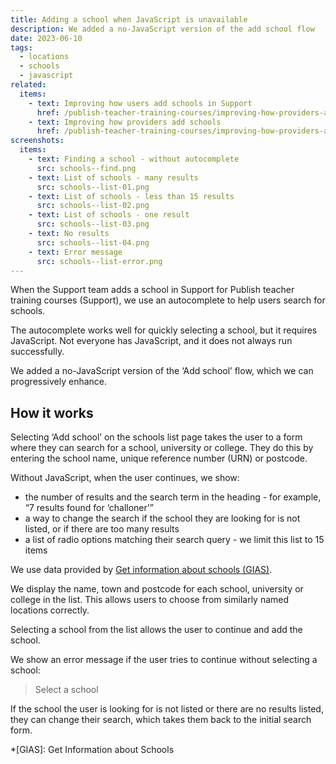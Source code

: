 ```yaml
---
title: Adding a school when JavaScript is unavailable
description: We added a no-JavaScript version of the add school flow
date: 2023-06-10
tags:
  - locations
  - schools
  - javascript
related:
  items:
    - text: Improving how users add schools in Support
      href: /publish-teacher-training-courses/improving-how-providers-add-schools/
    - text: Improving how providers add schools
      href: /publish-teacher-training-courses/improving-how-providers-add-schools/
screenshots:
  items:
    - text: Finding a school - without autocomplete
      src: schools--find.png
    - text: List of schools - many results
      src: schools--list-01.png
    - text: List of schools - less than 15 results
      src: schools--list-02.png
    - text: List of schools - one result
      src: schools--list-03.png
    - text: No results
      src: schools--list-04.png
    - text: Error message
      src: schools--list-error.png
---
```


When the Support team adds a school in Support for Publish teacher training courses (Support), we use an autocomplete to help users search for schools.

The autocomplete works well for quickly selecting a school, but it requires JavaScript. Not everyone has JavaScript, and it does not always run successfully.

We added a no-JavaScript version of the ‘Add school’ flow, which we can progressively enhance.

## How it works

Selecting ‘Add school’ on the schools list page takes the user to a form where they can search for a school, university or college. They do this by entering the school name, unique reference number (URN) or postcode.

Without JavaScript, when the user continues, we show:

- the number of results and the search term in the heading - for example, “7 results found for ‘challoner’”
- a way to change the search if the school they are looking for is not listed, or if there are too many results
- a list of radio options matching their search query - we limit this list to 15 items

We use data provided by [Get information about schools (GIAS)](https://www.get-information-schools.service.gov.uk/).

We display the name, town and postcode for each school, university or college in the list. This allows users to choose from similarly named locations correctly.

Selecting a school from the list allows the user to continue and add the school.

We show an error message if the user tries to continue without selecting a school:

> Select a school

If the school the user is looking for is not listed or there are no results listed, they can change their search, which takes them back to the initial search form.

*[GIAS]: Get Information about Schools
